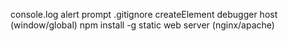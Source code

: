 console.log
alert
prompt
.gitignore
createElement
debugger
host (window/global)
npm install -g
static web server (nginx/apache)
